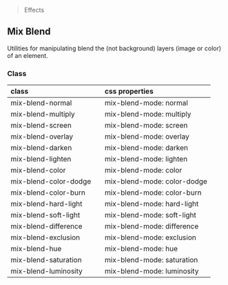 > Effects

## Mix Blend

Utilities for manipulating blend the (not background) layers (image or color) of an element.

### Class

| class |  | css properties |
|:--|:--|:--|
| mix-blend-normal |  | mix-blend-mode: normal |
| mix-blend-multiply |  | mix-blend-mode: multiply |
| mix-blend-screen |  | mix-blend-mode: screen |
| mix-blend-overlay |  | mix-blend-mode: overlay |
| mix-blend-darken |  | mix-blend-mode: darken |
| mix-blend-lighten |  | mix-blend-mode: lighten |
| mix-blend-color |  | mix-blend-mode: color |
| mix-blend-color-dodge |  | mix-blend-mode: color-dodge |
| mix-blend-color-burn |  | mix-blend-mode: color-burn |
| mix-blend-hard-light |  | mix-blend-mode: hard-light |
| mix-blend-soft-light |  | mix-blend-mode: soft-light |
| mix-blend-difference |  | mix-blend-mode: difference |
| mix-blend-exclusion |  | mix-blend-mode: exclusion |
| mix-blend-hue |  | mix-blend-mode: hue |
| mix-blend-saturation |  | mix-blend-mode: saturation |
| mix-blend-luminosity |  | mix-blend-mode: luminosity |
